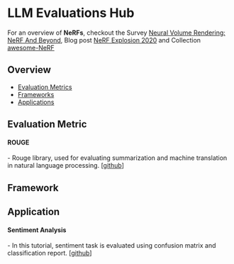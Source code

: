 # LLM Evaluations Hub

<p>
For an overview of <strong>NeRFs</strong>, checkout the Survey 
<a href="https://example.com">Neural Volume Rendering: NeRF And Beyond</a>, Blog post 
<a href="https://example.com">NeRF Explosion 2020</a> 
and Collection 
<a href="https://example.com">awesome-NeRF</a>
</p>
        

<h2 class="section-title">Overview</h2>
<ul>
<li><a href="#metric">Evaluation Metrics</a></li>
<li><a href="#framework">Frameworks</a></li>
<li><a href="#application">Applications</a></li>
</ul>
        
<div id="metric" class="section">
<h2 class="section-title">Evaluation Metric</h2>
<h4>ROUGE</h4> 
- Rouge library, used for evaluating summarization and machine translation in natural language processing.  [<a href="https://github.com/pltrdy/rouge/tree/master">github</a>]     
        
</div>


<!-- Repeat similar blocks for other sections -->
<div id="framework" class="section">
    <h2 class="section-title">Framework</h2>
<!-- Content for SLAM -->
</div>

<div id="application" class="section">
<h2 class="section-title">Application</h2>
<h4>Sentiment Analysis</h4>
- In this tutorial, sentiment task is evaluated using confusion matrix and classification report.  [<a href="https://github.com/rajshah4/LLM-Evaluation/blob/main/Sentiment_LLM.ipynb">github</a>] 
</div>
